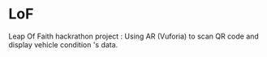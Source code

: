 # LoF
Leap Of Faith hackrathon project : Using AR (Vuforia) to scan QR code and display vehicle condition 's data.


